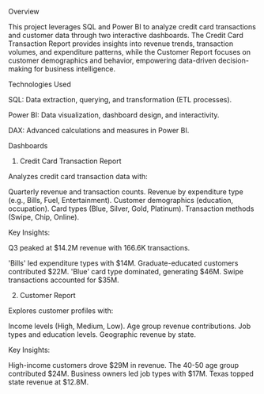 Overview

This project leverages SQL and Power BI to analyze credit card transactions and customer data through two interactive dashboards. The Credit Card Transaction Report provides insights into revenue trends, transaction volumes, and expenditure patterns, while the Customer Report focuses on customer demographics and behavior, empowering data-driven decision-making for business intelligence.

Technologies Used


SQL: Data extraction, querying, and transformation (ETL processes).

Power BI: Data visualization, dashboard design, and interactivity.

DAX: Advanced calculations and measures in Power BI.

Dashboards

1. Credit Card Transaction Report

Analyzes credit card transaction data with:

Quarterly revenue and transaction counts.
Revenue by expenditure type (e.g., Bills, Fuel, Entertainment).
Customer demographics (education, occupation).
Card types (Blue, Silver, Gold, Platinum).
Transaction methods (Swipe, Chip, Online).

Key Insights:

Q3 peaked at $14.2M revenue with 166.6K transactions.

'Bills' led expenditure types with $14M.
Graduate-educated customers contributed $22M.
'Blue' card type dominated, generating $46M.
Swipe transactions accounted for $35M.

2. Customer Report

Explores customer profiles with:

Income levels (High, Medium, Low).
Age group revenue contributions.
Job types and education levels.
Geographic revenue by state.

Key Insights:

High-income customers drove $29M in revenue.
The 40-50 age group contributed $24M.
Business owners led job types with $17M.
Texas topped state revenue at $12.8M.

